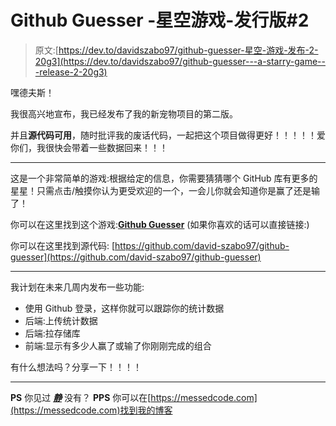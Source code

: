 # Github Guesser -星空游戏-发行版#2

> 原文:[https://dev.to/davidszabo97/github-guesser-星空-游戏-发布-2-20g3](https://dev.to/davidszabo97/github-guesser---a-starry-game---release-2-20g3)

嘿德夫斯！

我很高兴地宣布，我已经发布了我的新宠物项目的第二版。

并且**源代码可用**，随时批评我的废话代码，一起把这个项目做得更好！！！！！爱你们，我很快会带着一些数据回来！！！

* * *

这是一个非常简单的游戏:根据给定的信息，你需要猜猜哪个 GitHub 库有更多的星星！只需点击/触摸你认为更受欢迎的一个，一会儿你就会知道你是赢了还是输了！

你可以在这里找到这个游戏:[**Github Guesser**](https://githubguesser.messedcode.com/?utm_source=devto)
(如果你喜欢的话可以直接链接:)

你可以在这里找到源代码:
[https://github.com/david-szabo97/github-guesser](https://github.com/david-szabo97/github-guesser)

* * *

我计划在未来几周内发布一些功能:

*   使用 Github 登录，这样你就可以跟踪你的统计数据
*   后端:上传统计数据
*   后端:拉存储库
*   前端:显示有多少人赢了或输了你刚刚完成的组合

有什么想法吗？分享一下！！！！

* * *

**PS** 你见过 [***静***](https://dev.to/davidszabo97/static---a-simple-fun-website-1f0p) 没有？
**PPS** 你可以在[https://messedcode.com](https://messedcode.com)找到我的博客